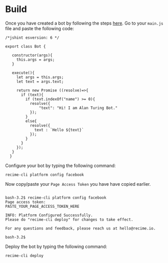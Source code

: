 # Build


Once you have created a bot by following the steps [here](create-your-bot.md). Go to your `main.js` file and paste the following code:


```
/*jshint esversion: 6 */

export class Bot {

   constructor(args){
     this.args = args;
   }

   execute(){
     let args = this.args;
     let text = args.text;

     return new Promise ((resolve)=>{
       if (text){
         if (text.indexOf("name") >= 0){
           resolve({
               "text": "Hi! I am Alan Turing Bot."
           });
         }
         else{
           resolve({
             text : `Hello ${text}`
           });
         }
       }
     });
   }
  }

```

Configure your bot by typing the following command:


```
recime-cli platform config facebook

```
Now copy/paste your `Page Access Token` you have have copied earlier.

```

bash-3.2$ recime-cli platform config facebook
Page access token:
PASTE_YOUR_PAGE_ACCESS_TOKEN_HERE

INFO: Platform Configured Successfully.
Please do "recime-cli deploy" for changes to take effect.

For any questions and feedback, please reach us at hello@recime.io.

bash-3.2$

```

Deploy the bot by typing the following command:

```
recime-cli deploy

```
